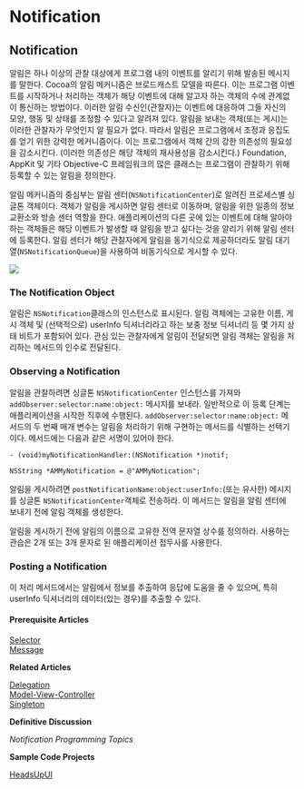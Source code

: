 # Notification

## Notification

알림은 하나 이상의 관찰 대상에게 프로그램 내의 이벤트를 알리기 위해 발송된 메시지를 말한다. Cocoa의 알림 메커니즘은 브로드캐스트 모델을 따른다. 이는 프로그램 이벤트를 시작하거나 처리하는 객체가 해당 이벤트에 대해 알고자 하는 객체의 수에 관계없이 통신하는 방법이다. 이러한 알림 수신인\(관찰자\)는 이벤트에 대응하여 그들 자신의 모양, 행동 및 상태를 조정할 수 있다고 알려져 있다. 알림을 보내는 객체\(또는 게시\)는 이러한 관찰자가 무엇인지 알 필요가 없다. 따라서 알림은 프로그램에서 조정과 응집도를 얻기 위한 강력한 메커니즘이다. 이는 프로그램에서 객체 간의 강한 의존성의 필요성을 감소시킨다. \(이러한 의존성은 해당 객체의 재사용성을 감소시킨다.\) Foundation, AppKit 및 기타 Objective-C 프레임워크의 많은 클래스는 프로그램이 관찰하기 위해 등록할 수 있는 알림을 정의한다.

알림 메커니즘의 중심부는 알림 센터\(`NSNotificationCenter`\)로 알려진 프로세스별 싱글톤 객체이다. 객체가 알림을 게시하면 알림 센터로 이동하며, 알림을 위한 일종의 정보 교환소와 방송 센터 역할을 한다. 애플리케이션의 다른 곳에 있는 이벤트에 대해 알아야 하는 객체들은 해당 이벤트가 발생할 때 알림을 받고 싶다는 것을 알리기 위해 알림 센터에 등록한다. 알림 센터가 해당 관찰자에게 알림을 동기식으로 제공하더라도 알림 대기열\(`NSNotificationQueue`\)을 사용하여 비동기식으로 게시할 수 있다.

![](file:///Users/BLU/TIL/iOS/Cocoa-Core-Competencies/Images/notificationcenter_2x.png?lastModify=1572841108)

### The Notification Object

알림은 `NSNotification`클래스의 인스턴스로 표시된다. 알림 객체에는 고유한 이름, 게시 객체 및 \(선택적으로\) userInfo 딕셔너리라고 하는 보충 정보 딕셔너리 등 몇 가지 상태 비트가 포함되어 있다. 관심 있는 관찰자에게 알림이 전달되면 알림 객체는 알림을 처리하는 메서드의 인수로 전달된다.

### Observing a Notification

알림을 관찰하려면 싱글톤 `NSNotificationCenter` 인스턴스를 가져와 `addObserver:selector:name:object:` 메시지를 보내라. 일반적으로 이 등록 단계는 애플리케이션을 시작한 직후에 수행된다. `addObserver:selector:name:object:` 메서드의 두 번째 매개 변수는 알림을 처리하기 위해 구현하는 메서드를 식별하는 선택기이다. 메서드에는 다음과 같은 서명이 있어야 한다.

```text
- (void)myNotificationHandler:(NSNotification *)notif;
```

```text
NSString *AMMyNotification = @"AMMyNotication";
```

알림을 게시하려면 `postNotificationName:object:userInfo:`\(또는 유사한\) 메시지를 싱글톤 `NSNotificationCenter`객체로 전송하라. 이 메서드는 알림을 알림 센터에 보내기 전에 알림 객체를 생성한다.

알림을 게시하기 전에 알림의 이름으로 고유한 전역 문자열 상수를 정의하라. 사용하는 관습은 2개 또는 3개 문자로 된 애플리케이션 접두사를 사용한다.

### Posting a Notification

이 처리 메서드에서는 알림에서 정보를 추출하여 응답에 도움을 줄 수 있으며, 특히 userInfo 딕셔너리의 데이터\(있는 경우\)를 추출할 수 있다.



#### Prerequisite Articles

[Selector](https://developer.apple.com/library/archive/documentation/General/Conceptual/DevPedia-CocoaCore/Selector.html#//apple_ref/doc/uid/TP40008195-CH48-SW1)  
[Message](https://developer.apple.com/library/archive/documentation/General/Conceptual/DevPedia-CocoaCore/Message.html#//apple_ref/doc/uid/TP40008195-CH59-SW1)

**Related Articles**

[Delegation](https://developer.apple.com/library/archive/documentation/General/Conceptual/DevPedia-CocoaCore/Delegation.html#//apple_ref/doc/uid/TP40008195-CH14-SW1)  
[Model-View-Controller](https://developer.apple.com/library/archive/documentation/General/Conceptual/DevPedia-CocoaCore/MVC.html#//apple_ref/doc/uid/TP40008195-CH32-SW1)  
[Singleton](https://developer.apple.com/library/archive/documentation/General/Conceptual/DevPedia-CocoaCore/Singleton.html#//apple_ref/doc/uid/TP40008195-CH49-SW1)

**Definitive Discussion**

_Notification Programming Topics_

**Sample Code Projects**

[HeadsUpUI](https://developer.apple.com/library/archive/samplecode/HeadsUpUI/Introduction/Intro.html#//apple_ref/doc/uid/DTS40007998)


